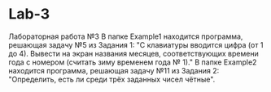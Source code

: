 # Lab-3
Лабораторная работа №3 
В папке Example1 находится программа, решающая задачу №5 из Задания 1: "С клавиатуры вводится цифра (от 1 до 4). Вывести на экран названия месяцев,
соответствующих времени года с номером (считать зиму временем года № 1)."
В папке Example2 находится программа, решающая задачу №11 из Задания 2: "Определить, есть ли среди трёх заданных чисел чётные".
